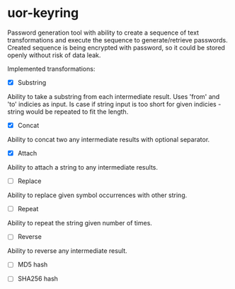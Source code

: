 # uor-keyring
Password generation tool with ability to create a sequence of text transformations and execute the sequence to generate/retrieve passwords.
Created sequence is being encrypted with password, so it could be stored openly without risk of data leak.


Implemented transformations:

- [x] Substring

Ability to take a substring from each intermediate result.
Uses 'from' and 'to' indicies as input.
Is case if string input is too short for given indicies - string would be repeated to fit the length.

- [x] Concat

Ability to concat two any intermediate results with optional separator.

- [x] Attach

Ability to attach a string to any intermediate results.

- [ ] Replace

Ability to replace given symbol occurrences with other string.

- [ ] Repeat

Ability to repeat the string given number of times.

- [ ] Reverse

Ability to reverse any intermediate result.

- [ ] MD5 hash

- [ ] SHA256 hash
